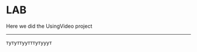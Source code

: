 # LAB

Here we did the UsingVideo project

--------------------------------------------------------------

тутуттуутттутууут
